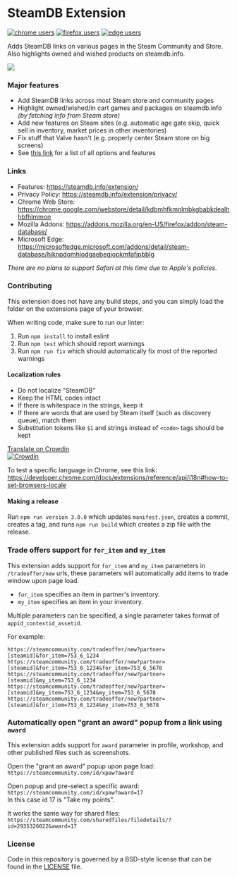 # SteamDB Extension

[![chrome users](https://img.shields.io/chrome-web-store/users/kdbmhfkmnlmbkgbabkdealhhbfhlmmon?label=chrome%20users&style=for-the-badge&logo=googlechrome)](https://chrome.google.com/webstore/detail/steam-database/kdbmhfkmnlmbkgbabkdealhhbfhlmmon)
[![firefox users](https://img.shields.io/amo/users/steam-database?label=firefox%20users&color=4c1&style=for-the-badge&logo=firefoxbrowser)](https://addons.mozilla.org/firefox/addon/steam-database/)
[![edge users](https://img.shields.io/badge/dynamic/json?label=edge%20users&query=%24.activeInstallCount&url=https://microsoftedge.microsoft.com/addons/getproductdetailsbycrxid/hjknpdomhlodgaebegjopkmfafjpbblg&style=for-the-badge&logo=microsoftedge)](https://microsoftedge.microsoft.com/addons/detail/steam-database/hjknpdomhlodgaebegjopkmfafjpbblg)  

Adds SteamDB links on various pages in the Steam Community and Store.
Also highlights owned and wished products on steamdb.info.

![](https://steamdb.info/static/img/extension.png)

### Major features
* Add SteamDB links across most Steam store and community pages
* Highlight owned/wished/in cart games and packages on steamdb.info *(by fetching info from Steam store)*
* Add new features on Steam sites (e.g. automatic age gate skip, quick sell in inventory, market prices in other inventories)
* Fix stuff that Valve hasn't (e.g. properly center Steam store on big screens)
* See [this link](https://steamdb.info/extension/) for a list of all options and features

### Links
* Features: https://steamdb.info/extension/
* Privacy Policy: https://steamdb.info/extension/privacy/
* Chrome Web Store: https://chrome.google.com/webstore/detail/kdbmhfkmnlmbkgbabkdealhhbfhlmmon
* Mozilla Addons: https://addons.mozilla.org/en-US/firefox/addon/steam-database/
* Microsoft Edge: https://microsoftedge.microsoft.com/addons/detail/steam-database/hjknpdomhlodgaebegjopkmfafjpbblg

*There are no plans to support Safari at this time due to Apple's policies.*

### Contributing

This extension does not have any build steps, and you can simply load the folder on the extensions page of your browser.

When writing code, make sure to run our linter:
1. Run `npm install` to install eslint
2. Run `npm test` which should report warnings
3. Run `npm run fix` which should automatically fix most of the reported warnings

#### Localization rules

- Do not localize "SteamDB"
- Keep the HTML codes intact
- If there is whitespace in the strings, keep it
- If there are words that are used by Steam itself (such as discovery queue), match them
- Substitution tokens like `$1` and strings instead of `<code>` tags should be kept

[Translate on Crowdin](https://crowdin.com/project/steamdb-extension)  
[![Crowdin](https://badges.crowdin.net/steamdb-extension/localized.svg)](https://crowdin.com/project/steamdb-extension)

To test a specific language in Chrome, see this link:  
https://developer.chrome.com/docs/extensions/reference/api/i18n#how-to-set-browsers-locale

#### Making a release

Run `npm run version 3.0.0` which updates `manifest.json`, creates a commit, creates a tag,
and runs `npm run build` which creates a zip file with the release.

### Trade offers support for `for_item` and `my_item`

This extension adds support for `for_item` and `my_item` parameters in `/tradeoffer/new` urls,
these parameters will automatically add items to trade window upon page load.

* `for_item` specifies an item in partner's inventory.
* `my_item` specifies an item in your inventory.

Multiple parameters can be specified, a single parameter takes format of `appid_contextid_assetid`.

For example:
```
https://steamcommunity.com/tradeoffer/new?partner=[steamid]&for_item=753_6_1234
https://steamcommunity.com/tradeoffer/new?partner=[steamid]&for_item=753_6_1234&for_item=753_6_5678
https://steamcommunity.com/tradeoffer/new?partner=[steamid]&my_item=753_6_1234
https://steamcommunity.com/tradeoffer/new?partner=[steamid]&my_item=753_6_1234&my_item=753_6_5678
https://steamcommunity.com/tradeoffer/new?partner=[steamid]&for_item=753_6_1234&my_item=753_6_5678
```

### Automatically open "grant an award" popup from a link using `award`

This extension adds support for `award` parameter in profile, workshop, and other published files such as screenshots.

Open the "grant an award" popup upon page load: `https://steamcommunity.com/id/xpaw?award`

Open popup and pre-select a specific award: `https://steamcommunity.com/id/xpaw?award=17`  
In this case id 17 is "Take my points".

It works the same way for shared files: `https://steamcommunity.com/sharedfiles/filedetails/?id=2935326022&award=17`

### License
Code in this repository is governed by a BSD-style license that can be found in the [LICENSE](LICENSE) file.
